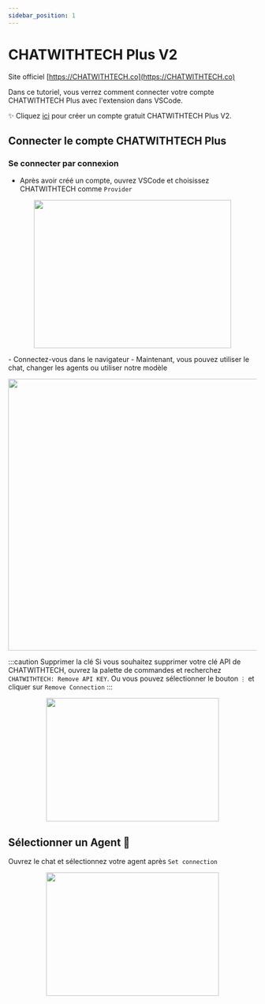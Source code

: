 ```yaml
---
sidebar_position: 1
---
```


# CHATWITHTECH Plus V2

Site officiel [https://CHATWITHTECH.co](https://CHATWITHTECH.co)

Dans ce tutoriel, vous verrez comment connecter votre compte CHATWITHTECH Plus avec l'extension dans VSCode.

✨ Cliquez [ici](https://app.CHATWITHTECH.co/en) pour créer un compte gratuit CHATWITHTECH Plus V2.

## Connecter le compte CHATWITHTECH Plus

### Se connecter par connexion

- Après avoir créé un compte, ouvrez VSCode et choisissez CHATWITHTECH comme `Provider`

<p align="center">
      <img width="400" height="300" src="https://github.com/davila7/code-gpt-docs/assets/37567214/ad889330-514c-4261-9aef-7a5e453e7169" />
</p>
- Connectez-vous dans le navigateur
- Maintenant, vous pouvez utiliser le chat, changer les agents ou utiliser notre modèle

<p align="center">
      <img width="650" height="550" src="https://github.com/davila7/code-gpt-docs/assets/37567214/6ee66517-f87f-4180-8fa4-d2384bbede25
" />
</p>

:::caution Supprimer la clé
Si vous souhaitez supprimer votre clé API de CHATWITHTECH, ouvrez la palette de commandes et recherchez `CHATWITHTECH: Remove API KEY`. Ou vous pouvez sélectionner le bouton `⋮` et cliquer sur `Remove Connection`
:::

<p align="center">
      <img width="350" height="250" src="https://github.com/davila7/code-gpt-docs/assets/37567214/7a786f2e-f65d-4862-a1f7-61b705ff1cd5" />
</p>

## Sélectionner un Agent 🤖
Ouvrez le chat et sélectionnez votre agent après `Set connection`

<p align="center">
      <img width="350" height="250" src="https://github.com/davila7/code-gpt-docs/assets/37567214/774ca6a0-4e00-4e3f-b001-51c834dc5ecf" />
</p>
